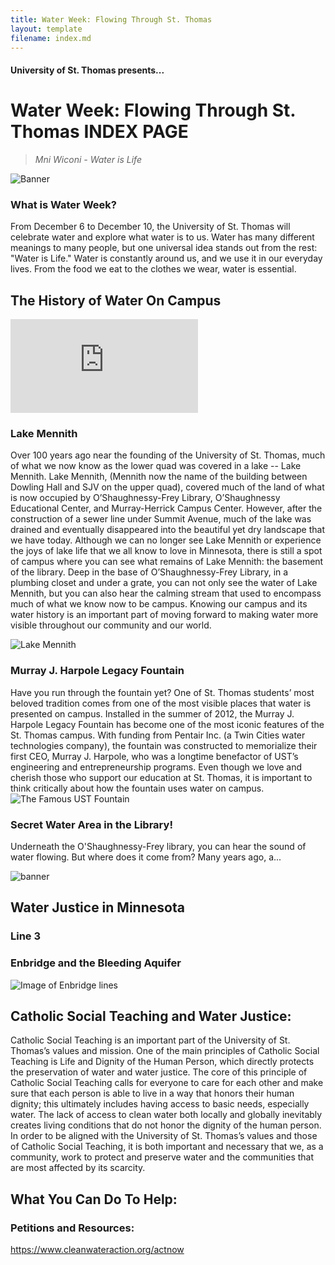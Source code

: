 ```yaml
---
title: Water Week: Flowing Through St. Thomas
layout: template
filename: index.md
--- 
```


#### University of St. Thomas presents...

# Water Week: Flowing Through St. Thomas INDEX PAGE

> *Mni Wiconi - Water is Life*

![Banner](https://pbs.twimg.com/media/FFjMwDQXwAAtJoY?format=jpg&name=large)

### What is Water Week?
From December 6 to December 10, the University of St. Thomas will celebrate water and explore what water is to us. Water has many different meanings to many people, but one universal idea stands out from the rest: "Water is Life." Water is constantly around us, and we use it in our everyday lives. From the food we eat to the clothes we wear, water is essential. 

## The History of Water On Campus

![History of Water](https://github.com/alina-kan/alina-kan.github.io/blob/main/history.md)

### Lake Mennith
Over 100 years ago near the founding of the University of St. Thomas, much of what we now know as the lower quad was covered in a lake -- Lake Mennith. Lake Mennith, (Mennith now the name of the building between Dowling Hall and SJV on the upper quad), covered much of the land of what is now occupied by O’Shaughnessy-Frey Library, O’Shaughnessy Educational Center, and Murray-Herrick Campus Center. However, after the construction of a sewer line under Summit Avenue, much of the lake was drained and eventually disappeared into the beautiful yet dry landscape that we have today. Although we can no longer see Lake Mennith or experience the joys of lake life that we all know to love in Minnesota, there is still a spot of campus where you can see what remains of Lake Mennith: the basement of the library. Deep in the base of O’Shaughnessy-Frey Library, in a plumbing closet and under a grate, you can not only see the water of Lake Mennith, but you can also hear the calming stream that used to encompass much of what we know now to be campus. Knowing our campus and its water history is an important part of moving forward to making water more visible throughout our community and our world.

![Lake Mennith](https://news.stthomas.edu/wp-content/uploads/2021/07/lake-mennith-1887.jpg)

### Murray J. Harpole Legacy Fountain
Have you run through the fountain yet? One of St. Thomas students’ most beloved tradition comes from one of the most visible places that water is presented on campus. Installed in the summer of 2012, the Murray J. Harpole Legacy Fountain has become one of the most iconic features of the St. Thomas campus. With funding from Pentair Inc. (a Twin Cities water technologies company), the fountain was constructed to memorialize their first CEO, Murray J. Harpole, who was a longtime benefactor of UST’s engineering and entrepreneurship programs. Even though we love and cherish those who support our education at St. Thomas, it is important to think critically about how the fountain uses water on campus. 
![The Famous UST Fountain](https://news.stthomas.edu/wp-content/uploads/2020/10/200929LJD037_015.jpg)

### Secret Water Area in the Library! 
Underneath the O'Shaughnessy-Frey library, you can hear the sound of water flowing. But where does it come from? Many years ago, a...

![banner](https://stthomas.instructure.com/users/42657/files/5128731/preview?verifier=8s0US4RlnEvY2qi7mHCvnFKJBCYL8UhaQ9F9v1Yx)

## Water Justice in Minnesota
### Line 3


### Enbridge and the Bleeding Aquifer

![Image of Enbridge lines](https://chorus.stimg.co/22931950/merlin_64484269.jpg?w=525&h=600&format=auto%2Ccompress&cs=tinysrgb&auto=compress&crop=faces&dpr=2)

## Catholic Social Teaching and Water Justice:

Catholic Social Teaching is an important part of the University of St. Thomas’s values and mission. One of the main principles of Catholic Social Teaching is Life and Dignity of the Human Person, which directly protects the preservation of water and water justice. The core of this principle of Catholic Social Teaching calls for everyone to care for each other and make sure that each person is able to live in a way that honors their human dignity; this ultimately includes having access to basic needs, especially water. The lack of access to clean water both locally and globally inevitably creates living conditions that do not honor the dignity of the human person. In order to be aligned with the University of St. Thomas’s values and those of Catholic Social Teaching, it is both important and necessary that we, as a community, work to protect and preserve water and the communities that are most affected by its scarcity. 

## What You Can Do To Help:
### Petitions and Resources:
https://www.cleanwateraction.org/actnow

